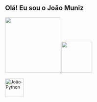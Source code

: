 ## Olá! Eu sou o João Muniz 
<div>
  <a href="https://github.com/joaomnz13">
  <img height="180cm" src="https://github-readme-stats.vercel.app/api?username=joaomnz13&show_icons=true&theme=jolly&include_all_comits=true&count_private=true"/>
  <img height="100cm" src="https://github-readme-stats.vercel.app/api/top-langs/?username=joaomnz13&layout=compact&langs_count-16&theme=jolly"/>
</div>

<div style="display: inline_block"><br>
  <img align="center" alt="João-Python" height="60" weight="60" src="https://cdn.jsdelivr.net/gh/devicons/devicon@latest/icons/python/python-original-wordmark.svg" />
          

  
</div>
